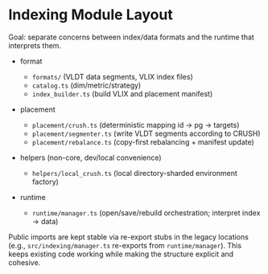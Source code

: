 # Indexing Module Layout

Goal: separate concerns between index/data formats and the runtime that interprets them.

- format
  - `formats/` (VLDT data segments, VLIX index files)
  - `catalog.ts` (dim/metric/strategy)
  - `index_builder.ts` (build VLIX and placement manifest)

- placement
  - `placement/crush.ts` (deterministic mapping id -> pg -> targets)
  - `placement/segmenter.ts` (write VLDT segments according to CRUSH)
  - `placement/rebalance.ts` (copy-first rebalancing + manifest update)

- helpers (non-core, dev/local convenience)
  - `helpers/local_crush.ts` (local directory-sharded environment factory)

- runtime
  - `runtime/manager.ts` (open/save/rebuild orchestration; interpret index → data)

Public imports are kept stable via re-export stubs in the legacy locations (e.g.,
`src/indexing/manager.ts` re-exports from `runtime/manager`). This keeps existing
code working while making the structure explicit and cohesive.
